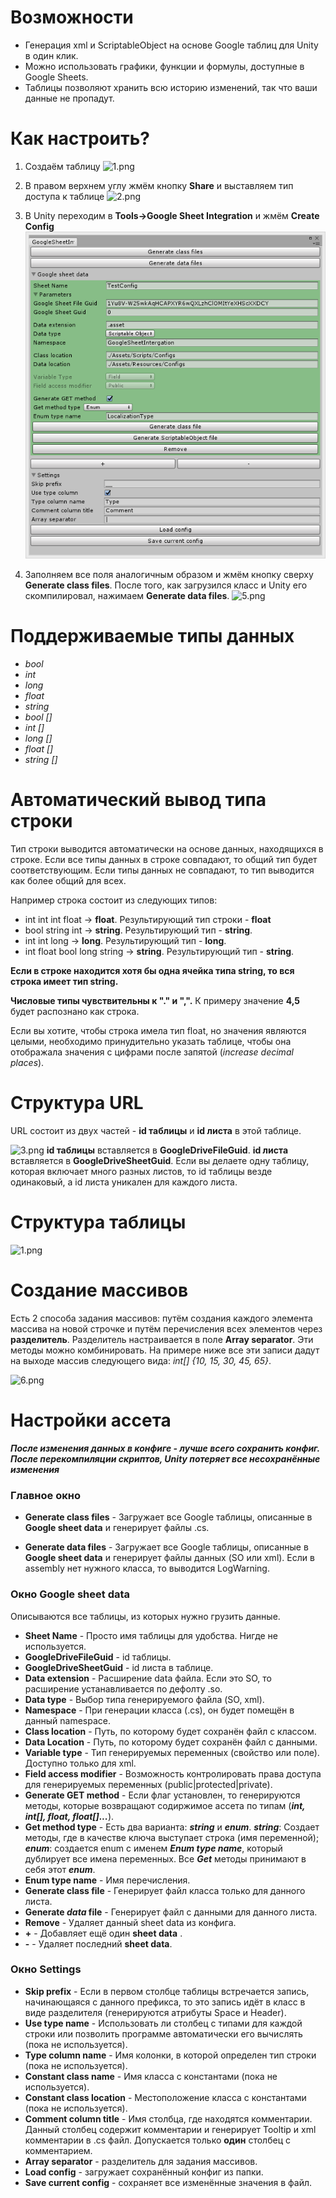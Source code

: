 # Возможности #

* Генерация xml и ScriptableObject на основе Google таблиц для Unity в один клик.
* Можно использовать графики, функции и формулы, доступные в Google Sheets.
* Таблицы позволяют хранить всю историю изменений, так что ваши данные не пропадут.

# Как настроить? #

1. Создаём таблицу 
![1.png](https://bitbucket.org/repo/gLan95/images/3915615596-1.png)

2. В правом верхнем углу жмём кнопку **Share** и выставляем тип доступа к таблице 
![2.png](https://bitbucket.org/repo/gLan95/images/651845763-2.png)

3. В Unity переходим в **Tools->Google Sheet Integration** и жмём **Create Config** 
![4.png](readme/PluginView.png)

4. Заполняем все поля аналогичным образом и жмём кнопку сверху **Generate class files**. После того, как загрузился класс и Unity его скомпилировал, нажимаем **Generate data files**. 
![5.png](https://bitbucket.org/repo/gLan95/images/198756042-5.png)

# Поддерживаемые типы данных #

* *bool*
* *int*
* *long*
* *float*
* *string*
* *bool []*
* *int []*
* *long []*
* *float []*
* *string []*

# Автоматический вывод типа строки #

Тип строки выводится автоматически на основе данных, находящихся в строке.
Если все типы данных в строке совпадают, то общий тип будет соответствующим.
Если типы данных не совпадают, то тип выводится как более общий для всех. 

Например строка состоит из следующих типов:

* int int int float -> **float**. Результирующий тип строки - **float**
* bool string int -> **string**. Результирующий тип - **string**. 
* int int long -> **long**. Результирующий тип - **long**. 
* int float bool long string -> **string**. Результирующий тип - **string**. 

**Если в строке находится хотя бы одна ячейка типа string, то вся строка имеет тип string.**

**Числовые типы чувствительны к "." и ",".** К примеру значение **4,5** будет распознано как строка.

Если вы хотите, чтобы строка имела тип float, но значения являются целыми, необходимо принудительно указать таблице, чтобы она отображала значения с цифрами после запятой (*increase decimal places*).

# Структура URL #

URL состоит из двух частей - **id таблицы** и **id листа** в этой таблице.

![3.png](https://bitbucket.org/repo/gLan95/images/4070177516-3.png)
**id таблицы** вставляется в **GoogleDriveFileGuid**.
**id листа** вставляется в **GoogleDriveSheetGuid**.
Если вы делаете одну таблицу, которая включает много разных листов, то id таблицы везде одинаковый, а id листа уникален для каждого листа.


# Структура таблицы #

![1.png](https://bitbucket.org/repo/gLan95/images/801700501-1.png)

# Создание массивов #

Есть 2 способа задания массивов: путём создания каждого элемента массива на новой строчке и путём перечисления всех элементов через **разделитель**. Разделитель настраивается в поле **Array separator**.
Эти методы можно комбинировать. На примере ниже все эти записи дадут на выходе массив следующего вида: 
*int[] {10, 15, 30, 45, 65}*.

![6.png](https://bitbucket.org/repo/gLan95/images/1438483726-6.png)

# Настройки ассета #

***После изменения данных в конфиге - лучше всего сохранить конфиг. После перекомпиляции скриптов, Unity потеряет все несохранённые изменения***

### Главное окно ###

* **Generate class files** - Загружает все Google таблицы, описанные в **Google sheet data** и генерирует файлы .cs.

* **Generate data files** - Загружает все Google таблицы, описанные в **Google sheet data** и генерирует файлы данных (SO или xml). Если в assembly нет нужного класса, то выводится LogWarning.

### Окно **Google sheet data** ###

Описываются все таблицы, из которых нужно грузить данные.

* **Sheet Name** - Просто имя таблицы для удобства. Нигде не используется.
* **GoogleDriveFileGuid** - id таблицы.
* **GoogleDriveSheetGuid** - id листа в таблице.
* **Data extension** - Расширение data файла. Если это SO, то расширение устанавливается по дефолту .so.
* **Data type** - Выбор типа генерируемого файла (SO, xml).
* **Namespace** - При генерации класса (.cs), он будет помещён в данный namespace.
* **Class location** - Путь, по которому будет сохранён файл с классом.
* **Data Location** - Путь, по которому будет сохранён файл с данными.
* **Variable type** - Тип генерируемых переменных (свойство или поле). Доступно только для xml.
* **Field access modifier** - Возможность контролировать права доступа для генерируемых переменных (public|protected|private).
* **Generate GET method** - Если флаг установлен, то генерируются методы, которые возвращают содиржимое ассета по типам (***int, int[], float, float[]...***).
* **Get method type** - Есть два варианта: ***string*** и ***enum***.
***string***: Создает методы, где в качестве ключа выступает строка (имя переменной);
***enum***: создается enum с именем ***Enum type name***, который дублирует все имена переменных. Все ***Get*** методы принимают в себя этот ***enum***.
* **Enum type name** - Имя перечисления.
* **Generate class file** - Генерирует файл класса только для данного листа.
* **Generate *data* file** - Генерирует файл с данными для данного листа.
* **Remove** - Удаляет данный sheet data из конфига.
* **+** - Добавляет ещё один **sheet data** .
* **-** - Удаляет последний **sheet data**.

### Окно **Settings** ###

* **Skip prefix** - Если в первом столбце таблицы встречается запись, начинающаяся с данного префикса, то это запись идёт в класс в виде разделителя (генерируются атрибуты Space и Header).
* **Use type name** - Использовать ли столбец с типами для каждой строки или позволить программе автоматически его вычислять (пока не используется).
* **Type column name** - Имя колонки, в которой определен тип строки (пока не используется).
* **Constant class name** - Имя класса с константами (пока не используется).
* **Constant class location** - Местоположение класса с константами (пока не используется).
* **Comment column title** - Имя столбца, где находятся комментарии. Данный столбец содержит комментарии и генерирует Tooltip и xml комментарии в .cs файл. Допускается только **один** столбец с комментарием.
* **Array separator** - разделитель для задания массивов.
* **Load config** - загружает сохранённый конфиг из папки.
* **Save current config** - сохраняет все изменённые значения в файл.